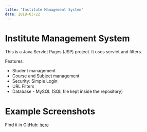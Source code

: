 ```yaml
---
title: "Institute Management System"
date: 2018-03-22
---
```


# Institute Management System
This is a Java Servlet Pages (JSP) project. It uses servlet and filters.

Features:
* Student management
* Course and Subject management
* Security: Simple Login
* URL Filters
* Database - MySQL (SQL file kept inside the repository)

# Example Screenshots


Find it in GitHub: [here](https://github.com/elwyncrestha/InstituteManagementSystem)
